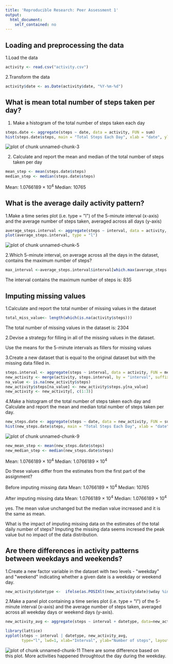```yaml
---
title: 'Reproducible Research: Peer Assessment 1'
output:
  html_document:
    self_contained: no
---
```


## Loading and preprocessing the data

1.Load the data 

```r
activity <- read.csv("activity.csv")
```

2.Transform the data 

```r
activity$date <- as.Date(activity$date, "%Y-%m-%d")
```

## What is mean total number of steps taken per day?


1. Make a histogram of the total number of steps taken each day

```r
steps.date <- aggregate(steps ~ date, data = activity, FUN = sum)
hist(steps.date$steps, main = "Total Steps Each Day", xlab = "date", ylab = "steps", col="blue")
```

![plot of chunk unnamed-chunk-3](figure/unnamed-chunk-3-1.png) 

2. Calculate and report the mean and median of the total number of steps taken per day

```r
mean_step <- mean(steps.date$steps)
median_step <- median(steps.date$steps)
```
Mean: 1.0766189 &times; 10<sup>4</sup>
Median: 10765

## What is the average daily activity pattern?

1.Make a time series plot (i.e. type = "l") of the 5-minute interval (x-axis) and the average number of steps taken, averaged across all days (y-axis)

```r
average_steps.interval <- aggregate(steps ~ interval, data = activity, FUN = mean)
plot(average_steps.interval, type = "l")
```

![plot of chunk unnamed-chunk-5](figure/unnamed-chunk-5-1.png) 

2.Which 5-minute interval, on average across all the days in the dataset, contains the maximum number of steps?

```r
max_interval <-average_steps.interval$interval[which.max(average_steps.interval$steps)]
```
The interval contains the maximum number of steps is: 835

## Imputing missing values

1.Calculate and report the total number of missing values in the dataset 


```r
total_miss_value<- length(which(is.na(activity$steps)))
```
The total number of missing values in the dataset is: 2304 

2.Devise a strategy for filling in all of the missing values in the dataset.
      
  Use the means for the 5-minute intervals as fillers for missing values

3.Create a new dataset that is equal to the original dataset but with the missing data filled in.

```r
steps.interval <- aggregate(steps ~ interval, data = activity, FUN = mean)
new_activity <- merge(activity, steps.interval, by = "interval", suffixes = c("", ".y"))
na_value <- is.na(new_activity$steps)
new_activity$steps[na_value] <- new_activity$steps.y[na_value]
new_activity <- new_activity[, c(1:3)]
```


4.Make a histogram of the total number of steps taken each day and Calculate and report the mean and median total number of steps taken per day.


```r
new_steps.date <- aggregate(steps ~ date, data = new_activity, FUN = sum)
hist(new_steps.date$steps, main = "Total Steps Each Day", xlab = "date", ylab = "steps", col="Red")
```

![plot of chunk unnamed-chunk-9](figure/unnamed-chunk-9-1.png) 

```r
new_mean_step <- mean(new_steps.date$steps)
new_median_step <- median(new_steps.date$steps)
```
Mean: 1.0766189 &times; 10<sup>4</sup>
Median: 1.0766189 &times; 10<sup>4</sup>

Do these values differ from the estimates from the first part of the assignment? 
  
  Before imputing missing data
  Mean: 1.0766189 &times; 10<sup>4</sup>
  Median: 10765

  After imputing missing data
  Mean: 1.0766189 &times; 10<sup>4</sup>
  Median: 1.0766189 &times; 10<sup>4</sup>
  
  yes.  The mean value unchanged but the median value increased and it is the same as mean.
  
What is the impact of imputing missing data on the estimates of the total daily number of steps?
  Imputing the missing data seems incresed the peak value but no impact of the data distribution.
  
## Are there differences in activity patterns between weekdays and weekends?

1.Create a new factor variable in the dataset with two levels - "weekday" and "weekend" indicating whether a given date is a weekday or weekend day.


```r
new_activity$datetype <-  ifelse(as.POSIXlt(new_activity$date)$wday %in% c(0,6), 'weekend', 'weekday')
```

2.Make a panel plot containing a time series plot (i.e. type = "l") of the 5-minute interval (x-axis) and the average number of steps taken, averaged across all weekday days or weekend days (y-axis).


```r
new_activity_avg <- aggregate(steps ~ interval + datetype, data=new_activity, mean)

library(lattice)
xyplot(steps ~ interval | datetype, new_activity_avg, 
       type="l", lwd=1, xlab="Interval", ylab="Number of steps", layout=c(1,2))
```

![plot of chunk unnamed-chunk-11](figure/unnamed-chunk-11-1.png) 
There are some difference based on this plot.  More activities happened throughtout the day during the weekday.
